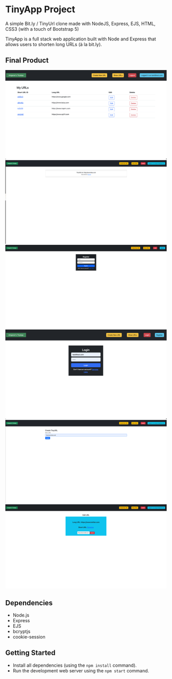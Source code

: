 # TinyApp Project

A simple Bit.ly / TinyUrl clone made with NodeJS, Express, EJS, HTML, CSS3 (with a touch of Bootstrap 5)

TinyApp is a full stack web application built with Node and Express that allows users to shorten long URLs (à la bit.ly).

## Final Product

!["Screenshot of URLs page"](https://github.com/aingarant/tinyapp_updated/blob/main/docs/show-urls.png)
!["Screenshot of a Signle URL page"](https://github.com/aingarant/tinyapp_updated/blob/main/docs/show-url.png)
!["Screenshot of Register page"](https://github.com/aingarant/tinyapp_updated/blob/main/docs/register.png)
!["Screenshot of Login page"](https://github.com/aingarant/tinyapp_updated/blob/main/docs/login.png)
!["Screenshot of Create New URL page"](https://github.com/aingarant/tinyapp_updated/blob/main/docs/create-url.png)
!["Screenshot of Edit existing URL page"](https://github.com/aingarant/tinyapp_updated/blob/main/docs/edit-url.png)



## Dependencies

- Node.js
- Express
- EJS
- bcryptjs
- cookie-session

## Getting Started

- Install all dependencies (using the `npm install` command).
- Run the development web server using the `npm start` command.